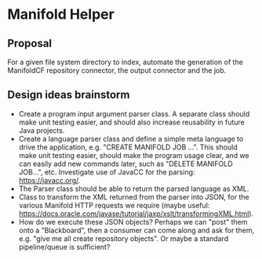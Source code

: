 # Manifold Helper  

## Proposal  
For a given file system directory to index, automate the generation of the ManifoldCF repository connector, the output connector and the job. 

## Design ideas brainstorm  
* Create a program input argument parser class. A separate class should make unit testing easier, and should also increase reusability 
in future Java projects.
* Create a language parser class and define a simple meta language to drive the application, e.g.
"CREATE MANIFOLD JOB ...". This should make unit testing easier, should make the program usage clear, and we can easily add new commands 
later, such as "DELETE MANIFOLD JOB...", etc. Investigate use of JavaCC for the parsing: https://javacc.org/.
* The Parser class should be able to return the parsed language as XML. 
* Class to transform the XML returned from the parser into JSON, for the various Manifold HTTP requests we require (maybe useful: https://docs.oracle.com/javase/tutorial/jaxp/xslt/transformingXML.html). 
* How do we execute these JSON objects? Perhaps we can "post" them onto a "Blackboard", then a consumer can come along and ask for them, e.g. "give me all create repository objects". Or maybe a standard pipeline/queue is sufficient?
